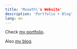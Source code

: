 ```yaml
---
title: 'Muaath\'s Website'
description: 'Portfolio + Blog'
lang: en
---
```


Check [my portfolio](/portfolio).

Also [my blog](/blog).